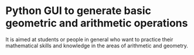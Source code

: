 # Python GUI to generate basic geometric and arithmetic operations
It is aimed at students or people in general who want to practice their mathematical skills and knowledge in the areas of arithmetic and geometry.
